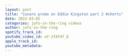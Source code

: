 ```yaml
---
layout: post
title: "Cesaro promo on Eddie Kingston part 2 #shorts"
date: 2022-03-02
categories: jofo-in-the-ring videos
author: jofo-in-the-ring
spotify_track_id: 
youtube_video_id: wY-2fAf4f_Q
apple_track_id: 
youtube_metadata: 
---
```

